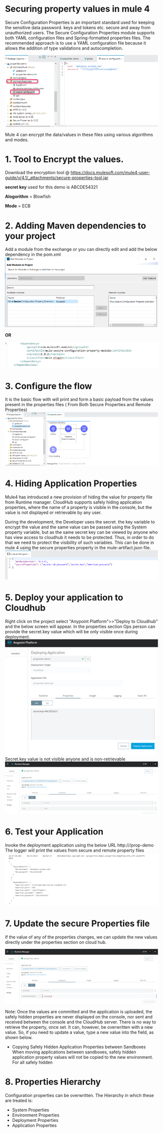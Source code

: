 # Securing property values in mule 4
Secure Configuration Properties is an important standard used for keeping the sensitive data password. keys and tokens etc. secure and away from unauthorized users. The Secure Configuration Properties module supports both YAML configuration files and Spring-formatted properties files. The recommended approach is to use a YAML configuration file because it allows the addition of type validations and autocompletion. 


![SecureProperty](images/11-SecureProperty.png)

Mule 4 can encrypt the data/values in these files using various algorithms and modes. 

# 1. Tool to Encrypt the values. 
Download the encryption tool @
https://docs.mulesoft.com/mule4-user-guide/v/4.1/_attachments/secure-properties-tool.jar  

**secret key** used for this demo is ABCDE54321 

**Alogorithm** = Blowfish

**Mode** = ECB

# 2. Adding Maven dependencies to your project
Add a module from the exchange or you can directly edit and add the below dependency in the pom.xml
![Add-Module](images/12-Add-Module.png)
  
  **OR**

  ![pom.xml](images/13-pom.xml.png)

# 3. Configure the flow 
It is the basic flow with will print and form a basic payload from the values present in the properties files ( From Both Secure Properties and Remote Properties)
![AppLayout](images/8-AppLayout.png)

# 4. Hiding Application Properties
Mule4 has introduced a new provision of hiding the value for property file from Runtime manager. CloudHub supports safely hiding application properties, where the name of a property is visible in the console, but the value is not displayed or retrievable by any user.

During the development, the Developer uses the secret. the key variable to encrypt the value and the same value can be passed using the System property variable, but as the same secret key can be viewed by anyone who has view access to cloudhub it needs to be protected. Thus, in order to do that we need to protect the visibility of such variables. This can be done in mule 4 using the secure properties property in the mule-artifact.json file. 
![mule-artifact.json](images/4-mule-artifact.json.png)

# 5. Deploy your application to Cloudhub
Right click on the project select "Anypoint Platform">>"Deploy to Cloudhub" and the below screen will appear. In the properties section Ops person can provide the secret.key value which will be only visible once during deployment.
![Deployment](images/1-Deployment.png)
Secret.key value is not visible anyone and is non-retrievable
![SecureTheValue](images/2-SecureTheValue.png)

# 6. Test your Application
Invoke the deployment application using the below URL 
http://<cloudhud-provisioned-Addresss>/prop-demo
The logger will print the values from secure and remote property files 
![Logger](images/3-Logger.png)

# 7. Update the secure Properties file 
If the value of any of the properties changes, we can update the new values directly under the properties section on cloud hub. 

![UpdatedSecureValue](images/5-UpdatedSecureValue.png)

Note: Once the values are committed and the application is uploaded, the safely hidden properties are never displayed on the console, nor sent and received between the console and the CloudHub server. There is no way to retrieve the property, once set. It can, however, be overwritten with a new value. So, if you need to update a value, type a new value into the field, as shown below.
- Copying Safely Hidden Application Properties between Sandboxes When moving applications between sandboxes, safely hidden application property values will not be copied to the new environment. For all safely hidden 

# 8. Properties Hierarchy
Configuration properties can be overwritten. The Hierarchy in which these are treated is:
- System Properties
- Environment Properties
- Deployment Properties
- Application Properties

